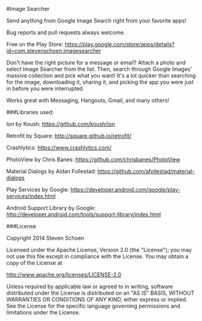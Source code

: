 #Image Searcher

Send anything from Google Image Search right from your favorite apps!

Bug reports and pull requests always welcome.

Free on the Play Store: https://play.google.com/store/apps/details?id=com.stevenschoen.imagesearcher

Don't have the right picture for a message or email?
Attach a photo and select Image Searcher from the list. Then, search through Google Images' massive collection and pick what you want!
It's a lot quicker than searching for the image, downloading it, sharing it, and picking the app you were just in before you were interrupted.

Works great with Messaging, Hangouts, Gmail, and many others!


###Libraries used:

Ion by Koush: https://github.com/koush/ion

Retrofit by Square: http://square.github.io/retrofit/

Crashlytics: https://www.crashlytics.com/

PhotoView by Chris Banes: https://github.com/chrisbanes/PhotoView

Material Dialogs by Aidan Follestad: https://github.com/afollestad/material-dialogs

Play Services by Google: https://developer.android.com/google/play-services/index.html
	
Android Support Library by Google: http://developer.android.com/tools/support-library/index.html

###License

Copyright 2014 Steven Schoen

Licensed under the Apache License, Version 2.0 (the "License"); you may not use this file except in compliance with the License. You may obtain a copy of the License at

http://www.apache.org/licenses/LICENSE-2.0

Unless required by applicable law or agreed to in writing, software distributed under the License is distributed on an "AS IS" BASIS, WITHOUT WARRANTIES OR CONDITIONS OF ANY KIND, either express or implied. See the License for the specific language governing permissions and limitations under the License.
